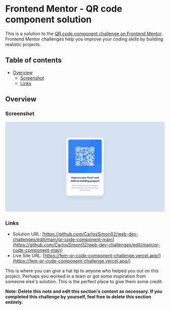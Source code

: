 # Frontend Mentor - QR code component solution

This is a solution to the [QR code component challenge on Frontend Mentor](https://www.frontendmentor.io/challenges/qr-code-component-iux_sIO_H). Frontend Mentor challenges help you improve your coding skills by building realistic projects. 

## Table of contents

- [Overview](#overview)
  - [Screenshot](#screenshot)
  - [Links](#links)

## Overview

### Screenshot

![](./screenshot.jpg)

### Links

- Solution URL: [https://github.com/CarlosSimon02/web-dev-challenges/edit/main/qr-code-component-main](https://github.com/CarlosSimon02/web-dev-challenges/edit/main/qr-code-component-main)
- Live Site URL: [https://fem-qr-code-component-challenge.vercel.app/](https://fem-qr-code-component-challenge.vercel.app/)


This is where you can give a hat tip to anyone who helped you out on this project. Perhaps you worked in a team or got some inspiration from someone else's solution. This is the perfect place to give them some credit.

**Note: Delete this note and edit this section's content as necessary. If you completed this challenge by yourself, feel free to delete this section entirely.**
